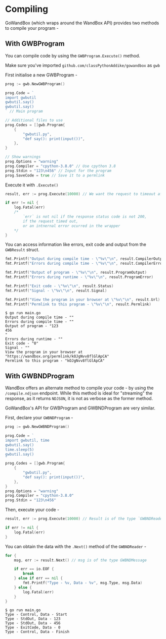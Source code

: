 # Compiling

GoWandBox (which wraps around the WandBox API) provides two methods to compile your program -

## With GWBProgram

You can compile code by using the `GWBProgram.Execute()` method.

Make sure you've imported `github.com/classPythonAddike/gowandbox` as `gwb`

First initialise a new GWBProgram - 
```go
prog := gwb.NewGWBProgram()

prog.Code = `
import gwbutil
gwbutil.say()
gwbutil.say()
` // Main program

// Additional files to use
prog.Codes = []gwb.Program{
	{
		"gwbutil.py",
		"def say(): print(input())",
	},
}

// Show warnings
prog.Options = "warning"
prog.Compiler = "cpython-3.8.0" // Use cpython 3.8
prog.Stdin = "123\n456" // Input for the program
prog.SaveCode = true // Save it to a permlink
```

Execute it with `.Execute()`
```go
result, err := prog.Execute(10000) // We want the request to timeout after 10,000 milliseconds

if err != nil {
	log.Fatal(err)
	/*
		`err` is not nil if the response status code is not 200,
		if the request timed out,
		or an intnernal error ocurred in the wrapper
	*/
}
```

You can access information like errors, exit code and output from the `GWBResult` struct.
```go
fmt.Printf("Output during compile time - \"%v\"\n", result.CompilerOutput)
fmt.Printf("Errors during compile time - \"%v\"\n", result.CompilerError)

fmt.Printf("Output of program - \"%v\"\n", result.ProgramOutput)
fmt.Printf("Errors during runtime - \"%v\"\n", result.ProgramError)

fmt.Printf("Exit code - \"%v\"\n", result.Status)
fmt.Printf("Signal - \"%v\"\n", result.Signal)

fmt.Printf("View the program in your browser at \"%v\"\n", result.Url)
fmt.Printf("Permlink to this program - \"%v\"\n", result.Permlink)
```

```
$ go run main.go
Output during compile time - ""
Errors during compile time - ""
Output of program - "123
456
"
Errors during runtime - ""
Exit code - "0"
Signal - ""
View the program in your browser at "https://wandbox.org/permlink/kOJgNvv8flGlApCA"
Permlink to this program - "kOJgNvv8flGlApCA"
```

## With GWBNDProgram

WandBox offers an alternate method to compile your code - by using the `/compile.ndjson` endpoint. While this method is ideal for "streaming" the response, as it returns `NDJSON`, it is not as verbose as the former method.

GoWandBox's API for GWBProgram and GWBNDProgram are very similar.

First, declare your `GWBNDProgram` -
```go
prog := gwb.NewGWBNDProgram()

prog.Code = `
import gwbutil, time
gwbutil.say()
time.sleep(5)
gwbutil.say()
`
prog.Codes = []gwb.Program{
	{
		"gwbutil.py",
		"def say(): print(input())",
	},
}
prog.Options = "warning"
prog.Compiler = "cpython-3.8.0"
prog.Stdin = "123\n456"
```

Then, execute your code -
```go
result, err := prog.Execute(10000) // Result is of the type `GWBNDReader`

if err != nil {
	log.Fatal(err)
}
```

You can obtain the data with the `.Next()` method of the `GWBNDReader` -
```go
for {
	msg, err := result.Next() // msg is of the type GWBNDMessage

	if err == io.EOF {
		break
	} else if err == nil {
		fmt.Printf("Type - %v, Data - %v", msg.Type, msg.Data)
	} else {
		log.Fatal(err)
	}
}
```

```
$ go run main.go
Type - Control, Data - Start
Type - StdOut, Data - 123
Type - StdOut, Data - 456
Type - ExitCode, Data - 0
Type - Control, Data - Finish
```

